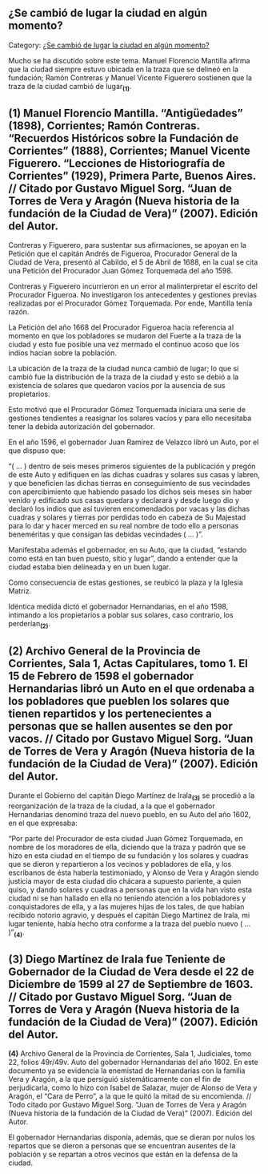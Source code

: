 ## ¿Se cambió de lugar la ciudad en algún momento?

Category: [¿Se cambió de lugar la ciudad en algún momento?](http://descubrircorrientes.com.ar/2012/index.php/1782-historia-desde-el-origen-hasta-1814/corrientes-colonial-primeras-noticias/los-primeros-anos-de-la-ciudad-de-vera/se-cambio-de-lugar-la-ciudad-en-algun-momento)

Mucho se ha discutido sobre este tema. Manuel Florencio Mantilla afirma que la ciudad siempre estuvo ubicada en la traza que se delineó en la fundación; Ramón Contreras y Manuel Vicente Figuerero sostienen que la traza de la ciudad cambió de lugar<sub><strong>(1)</strong></sub>.

## **(1)** Manuel Florencio Mantilla. “Antigüedades” (1898), Corrientes; Ramón Contreras. “Recuerdos Históricos sobre la Fundación de Corrientes” (1888), Corrientes; Manuel Vicente Figuerero. “Lecciones de Historiografía de Corrientes” (1929), Primera Parte, Buenos Aires. // Citado por Gustavo Miguel Sorg. “Juan de Torres de Vera y Aragón (Nueva historia de la fundación de la Ciudad de Vera)” (2007). Edición del Autor.

Contreras y Figuerero, para sustentar sus afirmaciones, se apoyan en la Petición que el capitán Andrés de Figueroa, Procurador General de la Ciudad de Vera, presentó al Cabildo, el 5 de Abril de 1688, en la cual se cita una Petición del Procurador Juan Gómez Torquemada del año 1598.

Contreras y Figuerero incurrieron en un error al malinterpretar el escrito del Procurador Figueroa. No investigaron los antecedentes y gestiones previas realizadas por el Procurador Gómez Torquemada. Por ende, Mantilla tenía razón.

La Petición del año 1668 del Procurador Figueroa hacía referencia al momento en que los pobladores se mudaron del Fuerte a la traza de la ciudad y esto fue posible una vez mermado el continuo acoso que los indios hacían sobre la población.

La ubicación de la traza de la ciudad nunca cambió de lugar; lo que sí cambió fue la distribución de la traza de la ciudad y esto se debió a la existencia de solares que quedaron vacíos por la ausencia de sus propietarios.

Esto motivó que el Procurador Gómez Torquemada iniciara una serie de gestiones tendientes a reasignar los solares vacíos y para ello necesitaba tener la debida autorización del gobernador.

En el año 1596, el gobernador Juan Ramírez de Velazco libró un Auto, por el que dispuso que:

“( ... ) dentro de seis meses primeros siguientes de la publicación y pregón de este Auto y edifiquen en las dichas cuadras y solares sus casas y labren, y que beneficien las dichas tierras en conseguimiento de sus vecindades con apercibimiento que habiendo pasado los dichos seis meses sin haber venido y edificado sus casas quedara y declarará y desde luego dio y declaró los indios que así tuvieren encomendados por vacas y las dichas cuadras y solares y tierras por perdidas todo en cabeza de Su Majestad para lo dar y hacer merced en su real nombre de todo ello a personas beneméritas y que consigan las debidas vecindades ( ... )”.

Manifestaba además el gobernador, en su Auto, que la ciudad, “estando como está en tan buen puesto, sitio y lugar”, dando a entender que la ciudad estaba bien delineada y en un buen lugar.

Como consecuencia de estas gestiones, se reubicó la plaza y la Iglesia Matriz.

Idéntica medida dictó el gobernador Hernandarias, en el año 1598, intimando a los propietarios a poblar sus solares, caso contrario, los perderían<sub><strong>(2)</strong></sub>.

## **(2)** Archivo General de la Provincia de Corrientes, Sala 1, Actas Capitulares, tomo 1. El 15 de Febrero de 1598 el gobernador Hernandarias libró un Auto en el que ordenaba a los pobladores que pueblen los solares que tienen repartidos y los pertenecientes a personas que se hallen ausentes se den por vacos. // Citado por Gustavo Miguel Sorg. “Juan de Torres de Vera y Aragón (Nueva historia de la fundación de la Ciudad de Vera)” (2007). Edición del Autor.

Durante el Gobierno del capitán Diego Martínez de Irala<sub><strong>(3)</strong></sub> se procedió a la reorganización de la traza de la ciudad, a la que el gobernador Hernandarias denominó traza del nuevo pueblo, en su Auto del año 1602, en el que expresaba:

“Por parte del Procurador de esta ciudad Juan Gómez Torquemada, en nombre de los moradores de ella, diciendo que la traza y padrón que se hizo en esta ciudad en el tiempo de su fundación y los solares y cuadras que se dieron y repartieron a los vecinos y pobladores de ella, y los escribanos de ésta haberla testimoniado, y Alonso de Vera y Aragón siendo justicia mayor de esta ciudad dio chácara a supuesto pariente, a quien quiso, y dando solares y cuadras a personas que en la vida han visto esta ciudad ni se han hallado en ella no teniendo atención a los pobladores y conquistadores de ella, y a las mujeres hijas de los tales, de que habían recibido notorio agravio, y después el capitán Diego Martínez de Irala, mi lugar teniente, había hecho otra conforme a la traza del pueblo nuevo ( ... )”<sub><strong>(4)</strong></sub>.

## **(3)** Diego Martínez de Irala fue Teniente de Gobernador de la Ciudad de Vera desde el 22 de Diciembre de 1599 al 27 de Septiembre de 1603. // Citado por Gustavo Miguel Sorg. “Juan de Torres de Vera y Aragón (Nueva historia de la fundación de la Ciudad de Vera)” (2007). Edición del Autor.  
**(4)** Archivo General de la Provincia de Corrientes, Sala 1, Judiciales, tomo 22, folios 49r/49v. Auto del gobernador Hernandarias del año 1602. En este documento ya se evidencia la enemistad de Hernandarias con la familia Vera y Aragón, a la que persiguió sistemáticamente con el fin de perjudicarla, como lo hizo con Isabel de Salazar, mujer de Alonso de Vera y Aragón, el “Cara de Perro”, a la que le quitó la mitad de su encomienda. // Todo citado por Gustavo Miguel Sorg. “Juan de Torres de Vera y Aragón (Nueva historia de la fundación de la Ciudad de Vera)” (2007). Edición del Autor.

El gobernador Hernandarias disponía, además, que se dieran por nulos los repartos que se dieron a personas que se encuentran ausentes de la población y se repartan a otros vecinos que están en la defensa de la ciudad.